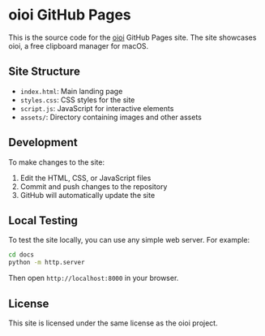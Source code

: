 # oioi GitHub Pages

This is the source code for the [oioi](https://github.com/vishesh9131/oioi) GitHub Pages site. The site showcases oioi, a free clipboard manager for macOS.

## Site Structure

- `index.html`: Main landing page
- `styles.css`: CSS styles for the site
- `script.js`: JavaScript for interactive elements
- `assets/`: Directory containing images and other assets

## Development

To make changes to the site:

1. Edit the HTML, CSS, or JavaScript files
2. Commit and push changes to the repository
3. GitHub will automatically update the site

## Local Testing

To test the site locally, you can use any simple web server. For example:

```bash
cd docs
python -m http.server
```

Then open `http://localhost:8000` in your browser.

## License

This site is licensed under the same license as the oioi project. 